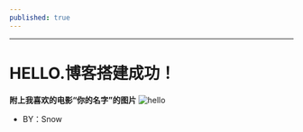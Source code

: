 ```yaml
---
published: true
---
```

---


HELLO.博客搭建成功！
=============


**附上我喜欢的电影“你的名字”的图片**
![hello](https://i.loli.net/2018/04/07/5ac83b90e516c.jpg)
*  BY：Snow
